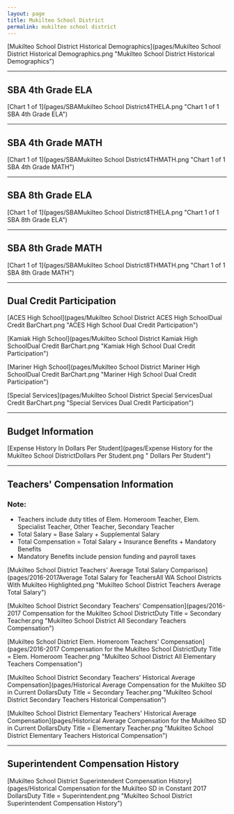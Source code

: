 ```yaml
---
layout: page
title: Mukilteo School District
permalink: mukilteo school district
---
```



[Mukilteo School District Historical Demographics](pages/Mukilteo School District Historical Demographics.png "Mukilteo School District Historical Demographics")

___

## SBA 4th Grade ELA

[Chart 1 of 1](pages/SBAMukilteo School District4THELA.png "Chart 1 of 1 SBA 4th Grade ELA")


___

## SBA 4th Grade MATH

[Chart 1 of 1](pages/SBAMukilteo School District4THMATH.png "Chart 1 of 1 SBA 4th Grade MATH")


___

## SBA 8th Grade ELA

[Chart 1 of 1](pages/SBAMukilteo School District8THELA.png "Chart 1 of 1 SBA 8th Grade ELA")


___

## SBA 8th Grade MATH

[Chart 1 of 1](pages/SBAMukilteo School District8THMATH.png "Chart 1 of 1 SBA 8th Grade MATH")


___

## Dual Credit Participation

[ACES High School](pages/Mukilteo School District ACES High SchoolDual Credit BarChart.png "ACES High School Dual Credit Participation")

[Kamiak High School](pages/Mukilteo School District Kamiak High SchoolDual Credit BarChart.png "Kamiak High School Dual Credit Participation")

[Mariner High School](pages/Mukilteo School District Mariner High SchoolDual Credit BarChart.png "Mariner High School Dual Credit Participation")

[Special Services](pages/Mukilteo School District Special ServicesDual Credit BarChart.png "Special Services Dual Credit Participation")


___

## Budget Information

[Expense History In Dollars Per Student](pages/Expense History for the Mukilteo School DistrictDollars Per Student.png " Dollars Per Student")


___

## Teachers' Compensation Information
### Note:
- Teachers include duty titles of Elem. Homeroom Teacher, Elem. Specialist Teacher, Other Teacher, Secondary Teacher
- Total Salary = Base Salary + Supplemental Salary
- Total Compensation = Total Salary + Insurance Benefits + Mandatory Benefits
- Mandatory Benefits include pension funding and payroll taxes

[Mukilteo School District Teachers' Average Total Salary Comparison](pages/2016-2017Average Total Salary for TeachersAll WA School Districts With Mukilteo Highlighted.png "Mukilteo School District Teachers Average Total Salary")

[Mukilteo School District Secondary Teachers' Compensation](pages/2016-2017 Compensation for the Mukilteo School DistrictDuty Title = Secondary Teacher.png "Mukilteo School District All Secondary Teachers Compensation")

[Mukilteo School District Elem. Homeroom Teachers' Compensation](pages/2016-2017 Compensation for the Mukilteo School DistrictDuty Title = Elem. Homeroom Teacher.png "Mukilteo School District All Elementary Teachers Compensation")

[Mukilteo School District Secondary Teachers' Historical Average Compensation](pages/Historical Average Compensation for the Mukilteo SD in Current DollarsDuty Title = Secondary Teacher.png "Mukilteo School District Secondary Teachers Historical Compensation")

[Mukilteo School District Elementary Teachers' Historical Average Compensation](pages/Historical Average Compensation for the Mukilteo SD in Current DollarsDuty Title = Elementary Teacher.png "Mukilteo School District Elementary Teachers Historical Compensation")


___

## Superintendent Compensation History

[Mukilteo School District Superintendent Compensation History](pages/Historical Compensation for the Mukilteo SD in Constant 2017 DollarsDuty Title = Superintendent.png "Mukilteo School District Superintendent Compensation History")

